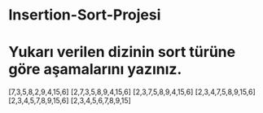 # Insertion-Sort-Projesi
# Yukarı verilen dizinin sort türüne göre aşamalarını yazınız.
[7,3,5,8,2,9,4,15,6]
[2,7,3,5,8,9,4,15,6]
[2,3,7,5,8,9,4,15,6]
[2,3,4,7,5,8,9,15,6]
[2,3,4,5,7,8,9,15,6]
[2,3,4,5,6,7,8,9,15]
